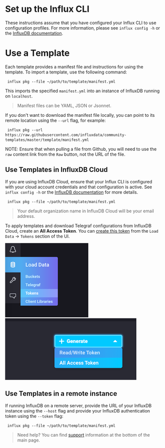 # Set up the Influx CLI

These instructions assume that you have configured your Influx CLI to use configuration profiles. For more information, please see `influx config -h` or the [InfluxDB documentation](https://v2.docs.influxdata.com/v2.0/reference/cli/influx/config/).

# Use a Template

Each template provides a manifest file and instructions for using the template.
To import a template, use the following command:

```
 influx pkg --file ~/path/to/template/manifest.yml
```

This imports the specified `manifest.yml` into an instance of InfluxDB running on `localhost`.

> Manifest files can be YAML, JSON or Jsonnet.

If you don't want to download the manifest file locally, you can point to its remote location using the `--url` flag, for example:
```
 influx pkg --url https://raw.githubusercontent.com/influxdata/community-templates/master/template/manifest.yml
 ```

NOTE: Ensure that when pulling a file from Github, you will need to use the `raw` content link from the `Raw` button, not the URL of the file.

 ## Use Templates in InfluxDB Cloud

If you are using InfluxDB Cloud, ensure that your Influx CLI is configured with your cloud account credentials and that configuration is active. See `influx config -h` or the [InfluxDB documentation](https://v2.docs.influxdata.com/v2.0/reference/cli/influx/config/) for more details.

```
 influx pkg --file ~/path/to/template/manifest.yml
```

> Your default organization name in InfluxDB Cloud will be your email address.

To apply templates and download Telegraf configurations from InfluxDB Cloud, create an **All Access Token**. You can [create this token](https://v2.docs.influxdata.com/v2.0/security/tokens/create-token/) from the `Load Data` -> `Tokens` section of the UI.

![Tokens page](img/nav_token.png)
![Token Creation](img/token_creation.png)

 ## Use Templates in a remote instance

If running InfluxDB on a remote server, provide the URL of your InfluxDB instance using the `--host` flag and provide your InfluxDB authentication token using the ``--token`` flag:

```
 influx pkg --file ~/path/to/template/manifest.yml
```


> Need help? You can find [support](../README.md#support) information at the bottom of the main page.
